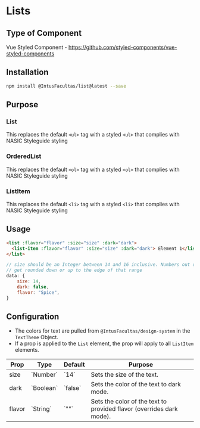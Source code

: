 # Lists

## Type of Component

Vue Styled Component - https://github.com/styled-components/vue-styled-components

## Installation

```bash
npm install @IntusFacultas/list@latest --save
```

## Purpose

### List

This replaces the default `<ul>` tag with a styled `<ul>` that complies with NASIC Styleguide styling

### OrderedList

This replaces the default `<ol>` tag with a styled `<ol>` that complies with NASIC Styleguide styling

### ListItem

This replaces the default `<li>` tag with a styled `<li>` that complies with NASIC Styleguide styling

## Usage

```html
<list :flavor="flavor" :size="size" :dark="dark">
  <list-item :flavor="flavor" :size="size" :dark="dark"> Element 1</list-item>
</list>
```

```javascript
// size should be an Integer between 14 and 16 inclusive. Numbers out of that range
// get rounded down or up to the edge of that range
data: {
    size: 14,
    dark: false,
    flavor: "Spice",
}
```

## Configuration

- The colors for text are pulled from `@IntusFacultas/design-system` in the `TextTheme` Object.
- If a prop is applied to the `List` element, the prop will apply to all `ListItem` elements.

<table>
    <thead>
        <tr>
            <th>Prop</th>
            <th>Type</th>
            <th>Default</th>
            <th>Purpose</th>
        </tr>
    </thead>
    <tbody>
        <tr>
            <td>size</td>
            <td>`Number`</td>
            <td>`14`</td>
            <td>Sets the size of the text.</td>
        </tr>
        <tr>
            <td>dark</td>
            <td>`Boolean`</td>
            <td>`false`</td>
            <td>Sets the color of the text to dark mode.</td>
        </tr>
        <tr>
            <td>flavor</td>
            <td>`String`</td>
            <td>`""`</td>
            <td>Sets the color of the text to provided flavor (overrides dark mode).</td>
        </tr>
    </tbody>
</table>
